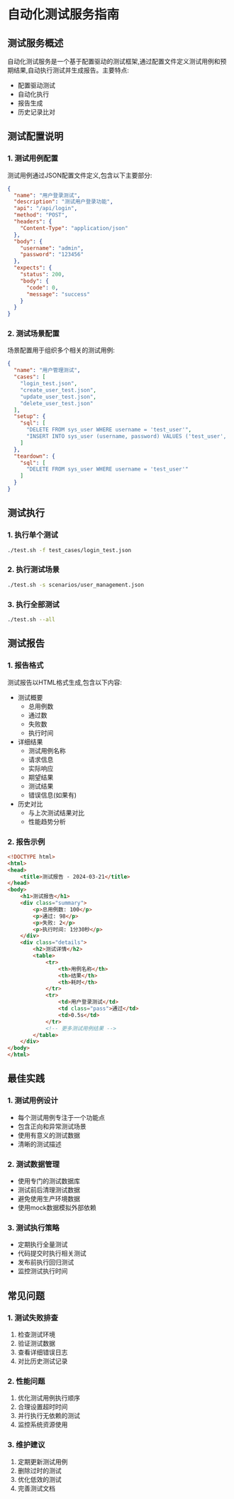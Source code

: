 # 自动化测试服务指南

## 测试服务概述

自动化测试服务是一个基于配置驱动的测试框架,通过配置文件定义测试用例和预期结果,自动执行测试并生成报告。主要特点:

- 配置驱动测试
- 自动化执行
- 报告生成
- 历史记录比对

## 测试配置说明

### 1. 测试用例配置
测试用例通过JSON配置文件定义,包含以下主要部分:

```json
{
  "name": "用户登录测试",
  "description": "测试用户登录功能",
  "api": "/api/login",
  "method": "POST",
  "headers": {
    "Content-Type": "application/json"
  },
  "body": {
    "username": "admin",
    "password": "123456"
  },
  "expects": {
    "status": 200,
    "body": {
      "code": 0,
      "message": "success"
    }
  }
}
```

### 2. 测试场景配置
场景配置用于组织多个相关的测试用例:

```json
{
  "name": "用户管理测试",
  "cases": [
    "login_test.json",
    "create_user_test.json",
    "update_user_test.json",
    "delete_user_test.json"
  ],
  "setup": {
    "sql": [
      "DELETE FROM sys_user WHERE username = 'test_user'",
      "INSERT INTO sys_user (username, password) VALUES ('test_user', '123456')"
    ]
  },
  "teardown": {
    "sql": [
      "DELETE FROM sys_user WHERE username = 'test_user'"
    ]
  }
}
```

## 测试执行

### 1. 执行单个测试
```bash
./test.sh -f test_cases/login_test.json
```

### 2. 执行测试场景
```bash
./test.sh -s scenarios/user_management.json
```

### 3. 执行全部测试
```bash
./test.sh --all
```

## 测试报告

### 1. 报告格式
测试报告以HTML格式生成,包含以下内容:

- 测试概要
  - 总用例数
  - 通过数
  - 失败数
  - 执行时间
- 详细结果
  - 测试用例名称
  - 请求信息
  - 实际响应
  - 期望结果
  - 测试结果
  - 错误信息(如果有)
- 历史对比
  - 与上次测试结果对比
  - 性能趋势分析

### 2. 报告示例

```html
<!DOCTYPE html>
<html>
<head>
    <title>测试报告 - 2024-03-21</title>
</head>
<body>
    <h1>测试报告</h1>
    <div class="summary">
        <p>总用例数: 100</p>
        <p>通过: 98</p>
        <p>失败: 2</p>
        <p>执行时间: 1分30秒</p>
    </div>
    <div class="details">
        <h2>测试详情</h2>
        <table>
            <tr>
                <th>用例名称</th>
                <th>结果</th>
                <th>耗时</th>
            </tr>
            <tr>
                <td>用户登录测试</td>
                <td class="pass">通过</td>
                <td>0.5s</td>
            </tr>
            <!-- 更多测试用例结果 -->
        </table>
    </div>
</body>
</html>
```

## 最佳实践

### 1. 测试用例设计
- 每个测试用例专注于一个功能点
- 包含正向和异常测试场景
- 使用有意义的测试数据
- 清晰的测试描述

### 2. 测试数据管理
- 使用专门的测试数据库
- 测试前后清理测试数据
- 避免使用生产环境数据
- 使用mock数据模拟外部依赖

### 3. 测试执行策略
- 定期执行全量测试
- 代码提交时执行相关测试
- 发布前执行回归测试
- 监控测试执行时间

## 常见问题

### 1. 测试失败排查
1. 检查测试环境
2. 验证测试数据
3. 查看详细错误日志
4. 对比历史测试记录

### 2. 性能问题
1. 优化测试用例执行顺序
2. 合理设置超时时间
3. 并行执行无依赖的测试
4. 监控系统资源使用

### 3. 维护建议
1. 定期更新测试用例
2. 删除过时的测试
3. 优化低效的测试
4. 完善测试文档 